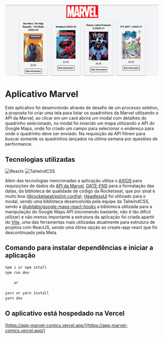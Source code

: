 ![alt](public/app-marvel.png)

# Aplicativo Marvel

Este aplicativo foi desenvolvido através de desafio de um processo seletivo, a proposta foi criar uma tela para listar os quadrinhos da Marvel utilizando a API da Marvel, ao clicar em um card abrirá um modal com detalhes do quadrinho selecionado, no modal foi inserido um mapa utilizando o API do Google Maps, onde foi criado um campo para selecionar o endereço para onde o quadrinho deve ser enviado. Na requisição da API filtrem para buscar somente os quadrinhos lançados na última semana por questões de performance.

## Tecnologias utilizadas

![Reacts](https://img.shields.io/badge/React-20232A?style=for-the-badge&logo=react&logoColor=61DAFB)
![TailwindCSS](https://img.shields.io/badge/Tailwind_CSS-38B2AC?style=for-the-badge&logo=tailwind-css&logoColor=white)


Além das tecnologias mencionadas a aplicação utiliza o <a href="https://axios-http.com/" target="_blank">AXIOS</a> para requisições de dados da <a href="https://developer.marvel.com/" target="__blank">API da Marvel</a>, <a href="https://date-fns.org/" target="_blank">DATE-FNS</a> para a formatação das datas, da biblioteca de qualidade de código da Rocketseat, que por sinal é muito boa (<a href="https://github.com/rocketseat/eslint-config-rocketseat#readme" target="_blank">@rocketseat/eslint-config</a>), <a href="https://headlessui.com/" target="_blank">HeadlessUI</a> foi utilizado para o modal, sendo uma biblioteca desenvolvida pela equipe da TailwindCSS, sendo a <a href="https://github.com/ubilabs/google-maps-react-hooks" target="_blank">@ubilabs/google-maps-react-hooks</a> a biblioteca utilizada para a manipulação do Google Maps API (recomendo bastante, não é tão difícil utilizar) e não menos importante a estrutura da aplicação foi criada apartir do <a href="https://vitejs.dev/" target="_blank">Vite</a>, uma das ferramentas mais utilizadas atualmente para estrutura de projetos com ReactJS, sendo uma ótima opção ao create-app-react que foi descontinuado pela Meta.

<!-- ## Link da aplicação
[vercel]() -->

## Comando para instalar dependências e iniciar a aplicação

```javascript
npm i or npm intall
npm run dev

	or

yarn or yarn install
yarn dev
```

## O aplicativo está hospedado na Vercel
[https://app-marvel-comics.vercel.app/](https://app-marvel-comics.vercel.app/)
